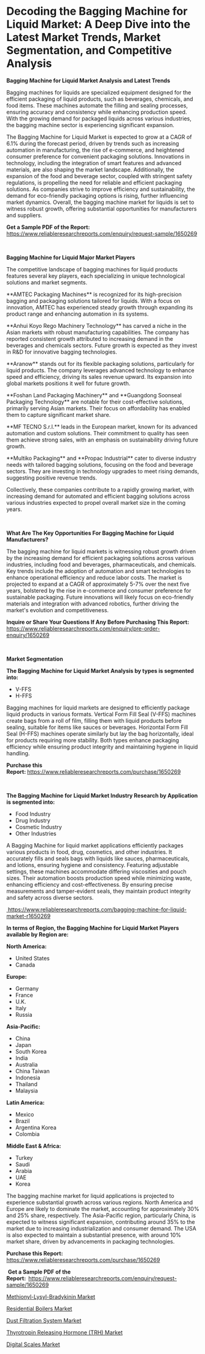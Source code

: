 <p><h1>Decoding the Bagging Machine for Liquid Market: A Deep Dive into the Latest Market Trends, Market Segmentation, and Competitive Analysis</h1></p><p><strong>Bagging Machine for Liquid Market Analysis and Latest Trends</strong></p>
<p><p>Bagging machines for liquids are specialized equipment designed for the efficient packaging of liquid products, such as beverages, chemicals, and food items. These machines automate the filling and sealing processes, ensuring accuracy and consistency while enhancing production speed. With the growing demand for packaged liquids across various industries, the bagging machine sector is experiencing significant expansion.</p><p>The Bagging Machine for Liquid Market is expected to grow at a CAGR of 6.1% during the forecast period, driven by trends such as increasing automation in manufacturing, the rise of e-commerce, and heightened consumer preference for convenient packaging solutions. Innovations in technology, including the integration of smart features and advanced materials, are also shaping the market landscape. Additionally, the expansion of the food and beverage sector, coupled with stringent safety regulations, is propelling the need for reliable and efficient packaging solutions. As companies strive to improve efficiency and sustainability, the demand for eco-friendly packaging options is rising, further influencing market dynamics. Overall, the bagging machine market for liquids is set to witness robust growth, offering substantial opportunities for manufacturers and suppliers.</p></p>
<p><strong>Get a Sample PDF of the Report:&nbsp;</strong> <a href="https://www.reliableresearchreports.com/enquiry/request-sample/1650269?utm_campaign=4&utm_medium=2&utm_source=Github&utm_content=ia&utm_term=26092024&utm_id=bagging-machine-for-liquid">https://www.reliableresearchreports.com/enquiry/request-sample/1650269</a></p>
<p>&nbsp;</p>
<p><strong>Bagging Machine for Liquid Major Market Players</strong></p>
<p><p>The competitive landscape of bagging machines for liquid products features several key players, each specializing in unique technological solutions and market segments.</p><p>**AMTEC Packaging Machines** is recognized for its high-precision bagging and packaging solutions tailored for liquids. With a focus on innovation, AMTEC has experienced steady growth through expanding its product range and enhancing automation in its systems.</p><p>**Anhui Koyo Rego Machinery Technology** has carved a niche in the Asian markets with robust manufacturing capabilities. The company has reported consistent growth attributed to increasing demand in the beverages and chemicals sectors. Future growth is expected as they invest in R&D for innovative bagging technologies.</p><p>**Aranow** stands out for its flexible packaging solutions, particularly for liquid products. The company leverages advanced technology to enhance speed and efficiency, driving its sales revenue upward. Its expansion into global markets positions it well for future growth.</p><p>**Foshan Land Packaging Machinery** and **Guangdong Soonseal Packaging Technology** are notable for their cost-effective solutions, primarily serving Asian markets. Their focus on affordability has enabled them to capture significant market share.</p><p>**MF TECNO S.r.l.** leads in the European market, known for its advanced automation and custom solutions. Their commitment to quality has seen them achieve strong sales, with an emphasis on sustainability driving future growth.</p><p>**Multiko Packaging** and **Propac Industrial** cater to diverse industry needs with tailored bagging solutions, focusing on the food and beverage sectors. They are investing in technology upgrades to meet rising demands, suggesting positive revenue trends.</p><p>Collectively, these companies contribute to a rapidly growing market, with increasing demand for automated and efficient bagging solutions across various industries expected to propel overall market size in the coming years.</p></p>
<p>&nbsp;</p>
<p><strong>What Are The Key Opportunities For Bagging Machine for Liquid Manufacturers?</strong></p>
<p><p>The bagging machine for liquid markets is witnessing robust growth driven by the increasing demand for efficient packaging solutions across various industries, including food and beverages, pharmaceuticals, and chemicals. Key trends include the adoption of automation and smart technologies to enhance operational efficiency and reduce labor costs. The market is projected to expand at a CAGR of approximately 5-7% over the next five years, bolstered by the rise in e-commerce and consumer preference for sustainable packaging. Future innovations will likely focus on eco-friendly materials and integration with advanced robotics, further driving the market's evolution and competitiveness.</p></p>
<p><strong>Inquire or Share Your Questions If Any Before Purchasing This Report:</strong> <a href="https://www.reliableresearchreports.com/enquiry/pre-order-enquiry/1650269?utm_campaign=4&utm_medium=2&utm_source=Github&utm_content=ia&utm_term=26092024&utm_id=bagging-machine-for-liquid">https://www.reliableresearchreports.com/enquiry/pre-order-enquiry/1650269</a></p>
<p>&nbsp;</p>
<p><strong>Market Segmentation</strong></p>
<p><strong>The Bagging Machine for Liquid Market Analysis by types is segmented into:</strong></p>
<p><ul><li>V-FFS</li><li>H-FFS</li></ul></p>
<p><p>Bagging machines for liquid markets are designed to efficiently package liquid products in various formats. Vertical Form Fill Seal (V-FFS) machines create bags from a roll of film, filling them with liquid products before sealing, suitable for items like sauces or beverages. Horizontal Form Fill Seal (H-FFS) machines operate similarly but lay the bag horizontally, ideal for products requiring more stability. Both types enhance packaging efficiency while ensuring product integrity and maintaining hygiene in liquid handling.</p></p>
<p><strong>Purchase this Report:&nbsp;</strong><a href="https://www.reliableresearchreports.com/purchase/1650269?utm_campaign=4&utm_medium=2&utm_source=Github&utm_content=ia&utm_term=26092024&utm_id=bagging-machine-for-liquid">https://www.reliableresearchreports.com/purchase/1650269</a></p>
<p>&nbsp;</p>
<p><strong>The Bagging Machine for Liquid Market Industry Research by Application is segmented into:</strong></p>
<p><ul><li>Food Industry</li><li>Drug Industry</li><li>Cosmetic Industry</li><li>Other Industries</li></ul></p>
<p><p>A Bagging Machine for liquid market applications efficiently packages various products in food, drug, cosmetics, and other industries. It accurately fills and seals bags with liquids like sauces, pharmaceuticals, and lotions, ensuring hygiene and consistency. Featuring adjustable settings, these machines accommodate differing viscosities and pouch sizes. Their automation boosts production speed while minimizing waste, enhancing efficiency and cost-effectiveness. By ensuring precise measurements and tamper-evident seals, they maintain product integrity and safety across diverse sectors.</p></p>
<p><a href="https://www.reliableresearchreports.com/bagging-machine-for-liquid-market-r1650269?utm_campaign=4&utm_medium=2&utm_source=Github&utm_content=ia&utm_term=26092024&utm_id=bagging-machine-for-liquid">&nbsp;https://www.reliableresearchreports.com/bagging-machine-for-liquid-market-r1650269</a></p>
<p><strong>In terms of Region, the Bagging Machine for Liquid Market Players available by Region are:</strong></p>
<p>
    <p> <strong> North America: </strong>
        <ul>
            <li>United States</li>
            <li>Canada</li>
        </ul>
        </p> 
    <p> <strong> Europe: </strong>
        <ul>
            <li>Germany</li>
            <li>France</li>
            <li>U.K.</li>
            <li>Italy</li>
            <li>Russia</li>
        </ul>
        </p> 
    <p> <strong> Asia-Pacific: </strong>
        <ul>
            <li>China</li>
            <li>Japan</li>
            <li>South Korea</li>
            <li>India</li>
            <li>Australia</li>
            <li>China Taiwan</li>
            <li>Indonesia</li>
            <li>Thailand</li>
            <li>Malaysia</li>
        </ul>
        </p> 
    <p> <strong> Latin America: </strong>
        <ul>
            <li>Mexico</li>
            <li>Brazil</li>
            <li>Argentina Korea</li>
            <li>Colombia</li>
        </ul>
        </p> 
    <p> <strong> Middle East & Africa: </strong>
        <ul>
            <li>Turkey</li>
            <li>Saudi</li>
            <li>Arabia</li>
            <li>UAE</li>
            <li>Korea</li>
        </ul>
    </p>
    </p>
<p><p>The bagging machine market for liquid applications is projected to experience substantial growth across various regions. North America and Europe are likely to dominate the market, accounting for approximately 30% and 25% share, respectively. The Asia-Pacific region, particularly China, is expected to witness significant expansion, contributing around 35% to the market due to increasing industrialization and consumer demand. The USA is also expected to maintain a substantial presence, with around 10% market share, driven by advancements in packaging technologies.</p></p>
<p><strong>Purchase this Report: </strong><a href="https://www.reliableresearchreports.com/purchase/1650269?utm_campaign=4&utm_medium=2&utm_source=Github&utm_content=ia&utm_term=26092024&utm_id=bagging-machine-for-liquid">https://www.reliableresearchreports.com/purchase/1650269</a></p>
<p>&nbsp;<strong>Get a Sample PDF of the Report:&nbsp;&nbsp;</strong><a href="https://www.reliableresearchreports.com/enquiry/request-sample/1650269?utm_campaign=4&utm_medium=2&utm_source=Github&utm_content=ia&utm_term=26092024&utm_id=bagging-machine-for-liquid">https://www.reliableresearchreports.com/enquiry/request-sample/1650269</a></p>
<p><strong></strong></p>
<p><p><a href="https://github.com/HeatherFernandez476/Market-Research-Report-List-1/blob/main/methionyl-lysyl-bradykinin-market.md?utm_campaign=4&utm_medium=2&utm_source=Github&utm_content=ia&utm_term=26092024&utm_id=bagging-machine-for-liquid">Methionyl-Lysyl-Bradykinin Market</a></p><p><a href="https://issuu.com/reportprime-2/docs/residential-boilers-market-size-203_b3c85865b3f319?utm_campaign=4&utm_medium=2&utm_source=Github&utm_content=ia&utm_term=26092024&utm_id=bagging-machine-for-liquid">Residential Boilers Market</a></p><p><a href="https://www.linkedin.com/pulse/dust-filtration-system-market-size-share-growth-analysis-type-oaime?trackingId=B80Us%2Fj4TUi5rG4mVSClrQ%3D%3D&utm_campaign=4&utm_medium=2&utm_source=Github&utm_content=ia&utm_term=26092024&utm_id=bagging-machine-for-liquid">Dust Filtration System Market</a></p><p><a href="https://github.com/Rekhakhatun65/Market-Research-Report-List-1/blob/main/thyrotropin-releasing-hormone-trh-market.md?utm_campaign=4&utm_medium=2&utm_source=Github&utm_content=ia&utm_term=26092024&utm_id=bagging-machine-for-liquid">Thyrotropin Releasing Hormone (TRH) Market</a></p><p><a href="https://issuu.com/reportprime-2/docs/digital-scales-market-size-2030.ppt_8b25df135d2410?utm_campaign=4&utm_medium=2&utm_source=Github&utm_content=ia&utm_term=26092024&utm_id=bagging-machine-for-liquid">Digital Scales Market</a></p></p>